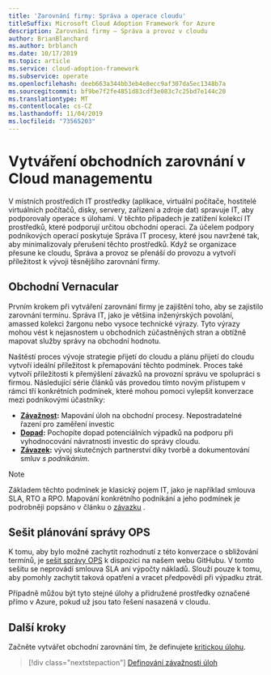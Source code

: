 ```yaml
---
title: 'Zarovnání firmy: Správa a operace cloudu'
titleSuffix: Microsoft Cloud Adoption Framework for Azure
description: Zarovnání firmy – Správa a provoz v cloudu
author: BrianBlanchard
ms.author: brblanch
ms.date: 10/17/2019
ms.topic: article
ms.service: cloud-adoption-framework
ms.subservice: operate
ms.openlocfilehash: deeb663a344bb3eb4e8ecc9af307da5ec1348b7a
ms.sourcegitcommit: bf9be7f2fe4851d83cdf3e083c7c25bd7e144c20
ms.translationtype: MT
ms.contentlocale: cs-CZ
ms.lasthandoff: 11/04/2019
ms.locfileid: "73565203"
---
```

# <a name="create-business-alignment-in-cloud-management"></a>Vytváření obchodních zarovnání v Cloud managementu

V místních prostředích IT prostředky (aplikace, virtuální počítače, hostitelé virtuálních počítačů, disky, servery, zařízení a zdroje dat) spravuje IT, aby podporovaly operace s úlohami. V těchto případech je zatížení kolekcí IT prostředků, které podporují určitou obchodní operaci. Za účelem podpory podnikových operací poskytuje Správa IT procesy, které jsou navržené tak, aby minimalizovaly přerušení těchto prostředků. Když se organizace přesune ke cloudu, Správa a provoz se přenáší do provozu a vytvoří příležitost k vývoji těsnějšího zarovnání firmy.

## <a name="business-vernacular"></a>Obchodní Vernacular

Prvním krokem při vytváření zarovnání firmy je zajištění toho, aby se zajistilo zarovnání termínu. Správa IT, jako je většina inženýrských povolání, amassed kolekci žargonu nebo vysoce technické výrazy. Tyto výrazy mohou vést k nejasnostem u obchodních zúčastněných stran a obtížně mapovat služby správy na obchodní hodnotu.

Naštěstí proces vývoje strategie přijetí do cloudu a plánu přijetí do cloudu vytvoří ideální příležitost k přemapování těchto podmínek. Proces také vytvoří příležitosti k přemýšlení závazků na provozní správu ve spolupráci s firmou. Následující série článků vás provedou tímto novým přístupem v rámci tří konkrétních podmínek, které mohou pomoci vylepšit konverzace mezi podnikovými účastníky: 

- **[Závažnost](./criticality.md):** Mapování úloh na obchodní procesy. Nepostradatelné řazení pro zaměření investic
- **[Dopad](./impact.md):** Pochopíte dopad potenciálních výpadků na podporu při vyhodnocování návratnosti investic do správy cloudu.
- **[Závazek](./commitment.md):** vývoj skutečných partnerství díky tvorbě a dokumentování smluv *s podnikáním*.

> [!NOTE]
> Základem těchto podmínek je klasický pojem IT, jako je například smlouva SLA, RTO a RPO. Mapování konkrétního podnikání a jeho podmínek je podrobněji popsáno v článku o [závazku](./commitment.md) .

## <a name="ops-management-planning-workbook"></a>Sešit plánování správy OPS

K tomu, aby bylo možné zachytit rozhodnutí z této konverzace o sbližování termínů, je [sešit správy OPS](https://raw.githubusercontent.com/microsoft/CloudAdoptionFramework/master/manage/opsmanagementworkbook.xlsx) k dispozici na našem webu GitHubu. V tomto sešitu se neprovádí smlouva SLA ani výpočty nákladů. Slouží pouze k tomu, aby pomohly zachytit taková opatření a vracet předpovědi při výpadku ztrát.

Případně můžou být tyto stejné úlohy a přidružené prostředky označené přímo v Azure, pokud už jsou tato řešení nasazená v cloudu.

## <a name="next-steps"></a>Další kroky

Začněte vytvářet obchodní zarovnání tím, že definujete [kritickou úlohu](./criticality.md).

> [!div class="nextstepaction"]
> [Definování závažnosti úloh](./criticality.md)
